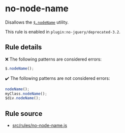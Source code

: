 # no-node-name

Disallows the [`$.nodeName`](https://api.jquery.com/jQuery.nodeName/) utility.

This rule is enabled in `plugin:no-jquery/deprecated-3.2`.

## Rule details

❌ The following patterns are considered errors:
```js
$.nodeName();
```

✔️ The following patterns are not considered errors:
```js
nodeName();
myClass.nodeName();
$div.nodeName();
```

## Rule source

* [src/rules/no-node-name.js](/src/rules/no-node-name.js)
